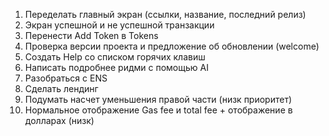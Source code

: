 1. Переделать главный экран (ссылки, название, последний релиз)
2. Экран успешной и не успешной транзакции
3. Перенести Add Token в Tokens
4. Проверка версии проекта и предложение об обновлении (welcome)
5. Создать Help со списком горячих клавиш
6. Написать подробнее ридми с помощью AI
7. Разобраться с ENS
8. Сделать лендинг
9. Подумать насчет уменьшения правой части (низк приоритет)
10. Нормальное отображение Gas fee и total fee + отображение в долларах (низк)
